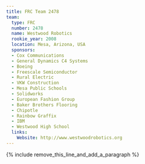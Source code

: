 ```yaml
---
title: FRC Team 2478
team:
  type: FRC
  number: 2478
  name: Westwood Robotics
  rookie_year: 2008
  location: Mesa, Arizona, USA
  sponsors:
  - Cox Communications
  - General Dynamics C4 Systems
  - Boeing
  - Freescale Semiconductor
  - Rural Electric
  - VKW Construction
  - Mesa Public Schools
  - Solidworks
  - European Fashion Group
  - Baker Brothers Flooring
  - Chipotle
  - Rainbow Graffix
  - IBM
  - Westwood High School
  links:
    Website: http://www.westwoodrobotics.org
---
```


{% include remove_this_line_and_add_a_paragraph %}